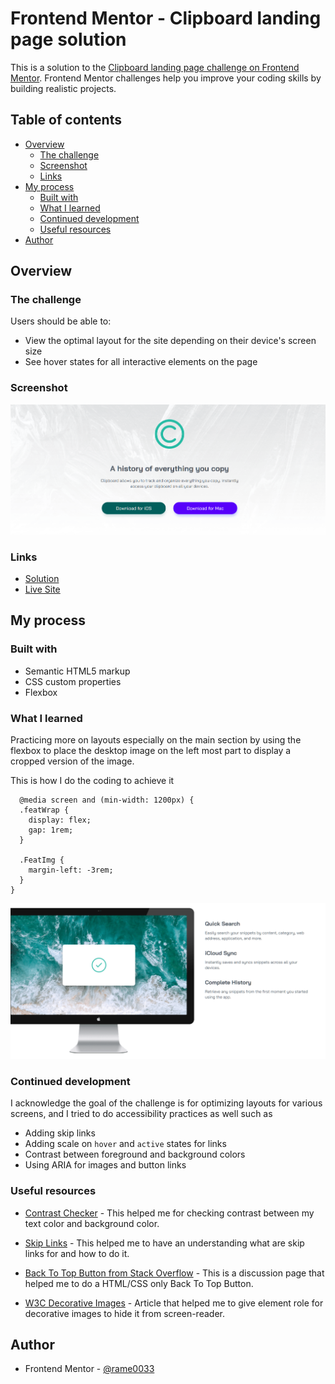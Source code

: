# Frontend Mentor - Clipboard landing page solution

This is a solution to the [Clipboard landing page challenge on Frontend Mentor](https://www.frontendmentor.io/challenges/clipboard-landing-page-5cc9bccd6c4c91111378ecb9). Frontend Mentor challenges help you improve your coding skills by building realistic projects. 

## Table of contents

- [Overview](#overview)
  - [The challenge](#the-challenge)
  - [Screenshot](#screenshot)
  - [Links](#links)
- [My process](#my-process)
  - [Built with](#built-with)
  - [What I learned](#what-i-learned)
  - [Continued development](#continued-development)
  - [Useful resources](#useful-resources)
- [Author](#author)

## Overview

### The challenge

Users should be able to:

- View the optimal layout for the site depending on their device's screen size
- See hover states for all interactive elements on the page

### Screenshot

![alt text](image.png)

### Links

- [Solution](https://github.com/rame0033/practice_pages/tree/main/front-end_mentor_p10)
- [Live Site](https://rame0033.github.io/practice_pages/front-end_mentor_p10/)

## My process

### Built with

- Semantic HTML5 markup
- CSS custom properties
- Flexbox

### What I learned

Practicing more on layouts especially on the main section by using the flexbox to place the desktop image on the left most part to display a cropped version of the image.

This is how I do the coding to achieve it

      @media screen and (min-width: 1200px) {
      .featWrap {
        display: flex;
        gap: 1rem;
      }

      .FeatImg {
        margin-left: -3rem;
      }
    }

![Desktop version of the main section](image-1.png)

### Continued development

I acknowledge the goal of the challenge is for optimizing layouts for various screens, and I tried to do accessibility practices as well such as

- Adding skip links
- Adding scale on `hover` and `active` states for links
- Contrast between foreground and background colors
- Using ARIA for images and button links

### Useful resources

- [Contrast Checker](https://webaim.org/resources/contrastchecker/?fcolor=990505&bcolor=FFFBE0) - This helped me for checking contrast between my text color and background color.

- [Skip Links](https://www.w3schools.com/accessibility/accessibility_skip_links.php) - This helped me to have an understanding what are skip links for and how to do it.

- [Back To Top Button from Stack Overflow](https://stackoverflow.com/questions/32102747/how-to-make-a-back-to-top-button-using-css-and-html-only) - This is a discussion page that helped me to do a HTML/CSS only Back To Top Button.

- [W3C Decorative Images](https://www.w3.org/WAI/tutorials/images/decorative/) - Article that helped me to give element role for decorative images to hide it from screen-reader.

## Author

- Frontend Mentor - [@rame0033](https://www.frontendmentor.io/profile/rame0033)